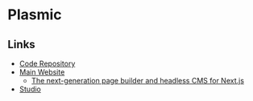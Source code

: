 # Plasmic

<!--
https://docs.plasmic.app/learn/app-hosting
-->

## Links

- [Code Repository](https://github.com/plasmicapp/plasmic)
- [Main Website](https://plasmic.app)
  - [The next-generation page builder and headless CMS for Next.js](https://plasmic.app/nextjs)
- [Studio](https://studio.plasmic.app)
